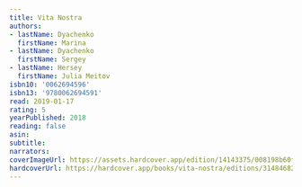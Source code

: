 ```yaml
---
title: Vita Nostra
authors:
- lastName: Dyachenko
  firstName: Marina
- lastName: Dyachenko
  firstName: Sergey
- lastName: Hersey
  firstName: Julia Meitov
isbn10: '0062694596'
isbn13: '9780062694591'
read: 2019-01-17
rating: 5
yearPublished: 2018
reading: false
asin:
subtitle:
narrators:
coverImageUrl: https://assets.hardcover.app/edition/14143375/008198b60fee7d5242637fdf4caa66641300ee05.jpeg
hardcoverUrl: https://hardcover.app/books/vita-nostra/editions/31484682
---
```


